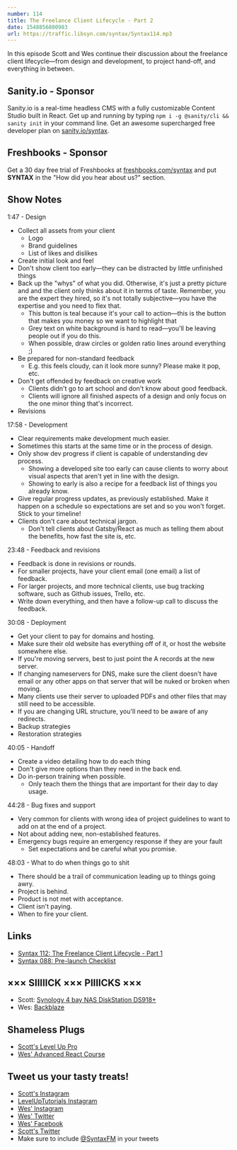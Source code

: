 ```yaml
---
number: 114
title: The Freelance Client Lifecycle - Part 2
date: 1548856800983
url: https://traffic.libsyn.com/syntax/Syntax114.mp3
---
```


In this episode Scott and Wes continue their discussion about the freelance client lifecycle—from design and development, to project hand-off, and everything in between.

## Sanity.io - Sponsor

Sanity.io is a real-time headless CMS with a fully customizable Content Studio built in React. Get up and running by typing `npm i -g @sanity/cli && sanity init` in your command line. Get an awesome supercharged free developer plan on [sanity.io/syntax](https://sanity.io/syntax?utm_source=syntax-fm&utm_campaign=syntax1). 

## Freshbooks - Sponsor

Get a 30 day free trial of Freshbooks at [freshbooks.com/syntax](https://freshbooks.com/syntax) and put **SYNTAX** in the "How did you hear about us?" section.

## Show Notes

1:47 - Design

* Collect all assets from your client
    * Logo
    * Brand guidelines
    * List of likes and dislikes
* Create initial look and feel
* Don't show client too early—they can be distracted by little unfinished things
* Back up the "whys" of what you did. Otherwise, it's just a pretty picture and and the client only thinks about it in terms of taste. Remember, you are the expert they hired, so it's not totally subjective—you have the expertise and you need to flex that.
    * This button is teal because it's your call to action—this is the button that makes you money so we want to highlight that
    * Grey text on white background is hard to read—you'll be leaving people out if you do this.
    * When possible, draw circles or golden ratio lines around everything ;)
* Be prepared for non-standard feedback
    * E.g. this feels cloudy, can it look more sunny? Please make it pop, etc.
* Don't get offended by feedback on creative work
    * Clients didn't go to art school and don't know about good feedback.
    * Clients will ignore all finished aspects of a design and only focus on the one minor thing that's incorrect.
* Revisions

17:58 - Development

* Clear requirements make development much easier.
* Sometimes this starts at the same time or in the process of design.
* Only show dev progress if client is capable of understanding dev process.
   * Showing a developed site too early can cause clients to worry about visual aspects that aren't yet in line with the design.
   * Showing to early is also a recipe for a feedback list of things you already know.
* Give regular progress updates, as previously established. Make it happen on a schedule so expectations are set and so you won't forget. Stick to your timeline!
* Clients don't care about technical jargon.
    * Don't tell clients about Gatsby/React as much as telling them about the benefits, how fast the site is, etc.

23:48 - Feedback and revisions

* Feedback is done in revisions or rounds.
* For smaller projects, have your client email (one email) a list of feedback.
* For larger projects, and more technical clients, use bug tracking software, such as Github issues, Trello, etc.
* Write down everything, and then have a follow-up call to discuss the feedback.

30:08 - Deployment

* Get your client to pay for domains and hosting.
* Make sure their old website has everything off of it, or host the website somewhere else.
* If you're moving servers, best to just point the A records at the new server.
* If changing nameservers for DNS, make sure the client doesn't have email or any other apps on that server that will be nuked or broken when moving.
* Many clients use their server to uploaded PDFs and other files that may still need to be accessible.
* If you are changing URL structure, you'll need to be aware of any redirects.
* Backup strategies
* Restoration strategies

40:05 - Handoff

* Create a video detailing how to do each thing
* Don't give more options than they need in the back end.
* Do in-person training when possible.
    * Only teach them the things that are important for their day to day usage.

44:28 - Bug fixes and support

* Very common for clients with wrong idea of project guidelines to want to add on at the end of a project.
* Not about adding new, non-established features.
* Emergency bugs require an emergency response if they are your fault
    * Set expectations and be careful what you promise.

48:03 - What to do when things go to shit

* There should be a trail of communication leading up to things going awry.
* Project is behind.
* Product is not met with acceptance.
* Client isn't paying.
* When to fire your client.

## Links
* [Syntax 112: The Freelance Client Lifecycle - Part 1](https://syntax.fm/show/112/the-freelance-client-lifecycle-part-1)
* [Syntax 088: Pre-launch Checklist](https://syntax.fm/show/088/pre-launch-checklist)

## ××× SIIIIICK ××× PIIIICKS ×××

* Scott: [Synology 4 bay NAS DiskStation DS918+](https://amzn.to/2M94YIq)
* Wes: [Backblaze](https://www.backblaze.com/)

## Shameless Plugs

* [Scott's Level Up Pro](https://LevelUpTutorials.com/pro)
* [Wes' Advanced React Course](https://www.advancedreact.com)

## Tweet us your tasty treats!

* [Scott's Instagram](https://www.instagram.com/stolinski/)
* [LevelUpTutorials Instagram](https://www.instagram.com/LevelUpTutorials/)
* [Wes' Instagram](https://www.instagram.com/wesbos/)
* [Wes' Twitter](https://twitter.com/wesbos)
* [Wes' Facebook](https://www.facebook.com/wesbos.developer)
* [Scott's Twitter](https://twitter.com/stolinski)
* Make sure to include [@SyntaxFM](https://twitter.com/SyntaxFM) in your tweets